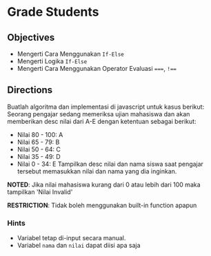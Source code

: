 # Grade Students

## Objectives

- Mengerti Cara Menggunakan `If-Else`
- Mengerti Logika `If-Else`
- Mengerti Cara Menggunakan Operator Evaluasi `===`, `!==`

## Directions

Buatlah algoritma dan implementasi di javascript untuk kasus berikut:
Seorang pengajar sedang memeriksa ujian mahasiswa dan akan memberikan desc nilai dari A-E dengan ketentuan sebagai berikut:

- Nilai 80 - 100: A
- Nilai 65 - 79: B
- Nilai 50 - 64: C
- Nilai 35 - 49: D
- Nilai 0 - 34: E
  Tampilkan desc nilai dan nama siswa saat pengajar tersebut memasukkan nilai dan nama yang dia inginkan.

**NOTED**:
Jika nilai mahasiswa kurang dari 0 atau lebih dari 100 maka tampilkan 'Nilai Invalid'

**RESTRICTION**:
Tidak boleh menggunakan built-in function apapun

### Hints

- Variabel tetap di-input secara manual.
- Variabel `nama` dan `nilai` dapat diisi apa saja
